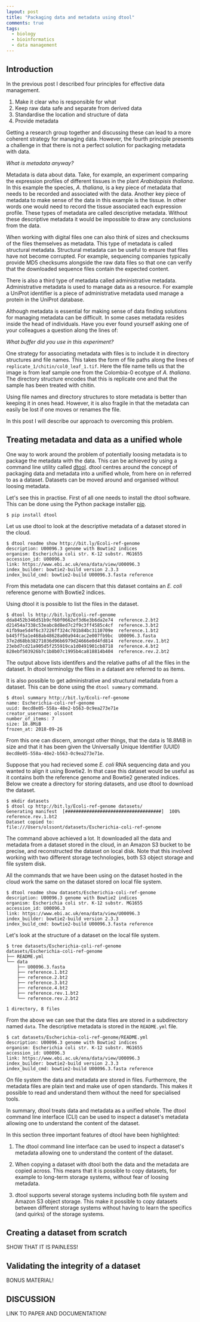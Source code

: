 ```yaml
---
layout: post
title: "Packaging data and metadata using dtool"
comments: true
tags:
  - biology
  - bioinformatics
  - data management
---
```


## Introduction

In the previous post I described four principles for effective data management.

1. Make it clear who is responsible for what
2. Keep raw data safe and separate from derived data
3. Standardise the location and structure of data
4. Provide metadata

Getting a research group together and discussing these can lead to a more
coherent strategy for managing data. However, the fourth principle presents a
challenge in that there is not a perfect solution for packaging metadata with
data.

*What is metadata anyway?*

Metadata is data about data. Take, for example, an experiment comparing the
expression profiles of different tissues in the plant *Arabidopisis thaliana*.
In this example the species, *A. thaliana*, is a key piece of metadata that needs
to be recorded and associated with the data.
Another key piece of metadata to make sense of the data in this example is the tissue.
In other words one would need to record the tissue associated each expression profile.
These types of metadata are called descriptive metadata. Without these
descriptive metadata it would be impossible to draw any conclusions from the
data.

When working with digital files one can also think of sizes and checksums
of the files themselves as metadata. This type of metadata is called structural
metadata. Structural metadata can be useful to ensure that files have not become corrupted.
For example, sequencing companies typically provide MD5 checksums alongside
the raw data files so that one can verify that the downloaded sequence files contain the
expected content.

There is also a third type of metadata called administrative metadata.
Administrative metadata is used to manage data as a resource. For example a
UniProt identifier is a piece of administrative metadata used manage a protein
in the UniProt database.

Although metadata is essential for making sense of data finding solutions for
managing metadata can be difficult. In some cases metadata resides
inside the head of individuals. Have you ever found yourself asking one of your
colleagues a question along the lines of:

*What buffer did you use in this experiment?*

One strategy for associating metadata with files is to include it in directory
structures and file names. This takes the form of file paths along the lines of
``replicate_1/chitin/col0_leaf_1.tif``. Here the file name tells us that the
image is from leaf sample one from the Colombia-0 ecotype of *A. thaliana*.
The directory structure encodes that this is replicate one and that the sample
has been treated with chitin.

Using file names and directory structures to store metadata is better than
keeping it in ones head. However, it is also fragile in that the metadata can
easily be lost if one moves or renames the file.

In this post I will describe our approach to overcoming this problem.


## Treating metadata and data as a unified whole

One way to work around the problem of potentially loosing metadata is to
package the metadata with the data. This can be achieved by using a command
line utility called [dtool](https://dtool.readthedocs.io).  dtool centres
around the concept of packaging data and metadata into a unified whole, from
here on in referred to as a dataset. Datasets can be moved around and organised
without loosing metadata.

Let's see this in practise. First of all one needs to install the dtool
software.  This can be done using the Python package installer
[pip](https://pip.pypa.io/en/stable/installing/).

```
$ pip install dtool
```

Let us use dtool to look at the descriptive metadata of a dataset stored
in the cloud.

```
$ dtool readme show http://bit.ly/Ecoli-ref-genome
description: U00096.3 genome with Bowtie2 indices
organism: Escherichia coli str. K-12 substr. MG1655
accession_id: U00096.3
link: https://www.ebi.ac.uk/ena/data/view/U00096.3
index_builder: bowtie2-build version 2.3.3
index_build_cmd: bowtie2-build U00096.3.fasta reference
```

From this metadata one can discern that this dataset contains an *E. coli*
reference genome with Bowtie2 indices.

Using dtool it is possible to list the files in the dataset.

```
$ dtool ls http://bit.ly/Ecoli-ref-genome
dda8452b346d51b9cf60f0662ef3d6e3b6da2e74  reference.2.bt2
d21454a7338c53eabc8d8ed7c2f9c3ff4585c4cf  reference.3.bt2
41fb9ae5d4f6c37226ff324c701b84bc3110709e  reference.1.bt2
b445ff5a1e468ab48628a00a944cac2e007fb9bc  U00096.3.fasta
37e2d68bb38271036d96b6979d24666e0d4fd814  reference.rev.1.bt2
23ebd7cd21a905d5f255919ca1d0491901cb8718  reference.4.bt2
828ebf503926b7c1b8b07c1995b4ca818814b404  reference.rev.2.bt2
```

The output above lists identifers and the relative paths of all the files in
the dataset. In dtool terminolgy the files in a dataset are referred to as
items.

It is also possible to get administrative and structural metadata from a dataset.
This can be done using the ``dtool summary`` command.

```
$ dtool summary http://bit.ly/Ecoli-ref-genome
name: Escherichia-coli-ref-genome
uuid: 8ecd8e05-558a-48e2-b563-0c9ea273e71e
creator_username: olssont
number_of_items: 7
size: 18.8MiB
frozen_at: 2018-09-26
```

From this one can discern, amongst other things, that the data is 18.8MiB in
size and that it has been given the Universally Unique Identifier (UUID)
``8ecd8e05-558a-48e2-b563-0c9ea273e71e``.

Suppose that you had recieved some *E. coli* RNA sequencing data and you wanted
to align it using Bowtie2. In that case
this dataset would be useful as it contains both the reference genome
and Bowtie2 generated indices. Below we create a directory
for storing datasets, and use dtool to download the dataset.

```
$ mkdir datasets
$ dtool cp http://bit.ly/Ecoli-ref-genome datasets/
Generating manifest  [####################################]  100%  reference.rev.1.bt2
Dataset copied to:
file:///Users/olssont/datasets/Escherichia-coli-ref-genome
```

The command above achieved a lot. It downloaded all the data and metadata from
a dataset stored in the cloud, in an Amazon S3 bucket to be precise, and
reconstructed the dataset on local disk. Note that this involved working with
two different storage technologies, both S3 object storage and file system disk.

All the commands that we have been using on the dataset hosted in the cloud
work the same on the dataset stored on local file system.

```
$ dtool readme show datasets/Escherichia-coli-ref-genome
description: U00096.3 genome with Bowtie2 indices
organism: Escherichia coli str. K-12 substr. MG1655
accession_id: U00096.3
link: https://www.ebi.ac.uk/ena/data/view/U00096.3
index_builder: bowtie2-build version 2.3.3
index_build_cmd: bowtie2-build U00096.3.fasta reference
```

Let's look at the structure of a dataset on the local file system.

```
$ tree datasets/Escherichia-coli-ref-genome
datasets/Escherichia-coli-ref-genome
├── README.yml
└── data
    ├── U00096.3.fasta
    ├── reference.1.bt2
    ├── reference.2.bt2
    ├── reference.3.bt2
    ├── reference.4.bt2
    ├── reference.rev.1.bt2
    └── reference.rev.2.bt2

1 directory, 8 files
```

From the above we can see that the data files are stored in a subdirectory
named ``data``.  The descriptive metadata is stored in the ``README.yml`` file.

```
$ cat datasets/Escherichia-coli-ref-genome/README.yml
description: U00096.3 genome with Bowtie2 indices
organism: Escherichia coli str. K-12 substr. MG1655
accession_id: U00096.3
link: https://www.ebi.ac.uk/ena/data/view/U00096.3
index_builder: bowtie2-build version 2.3.3
index_build_cmd: bowtie2-build U00096.3.fasta reference
```

On file system the data and metadata are stored in files. Furthermore, the
metadata files are plain text and make use of open standards. This makes it
possible to read and understand them without the need for specialised tools.

In summary, dtool treats data and metadata as a unified whole. The dtool
command  line interface (CLI) can be used to inspect a dataset's metadata allowing
one to understand the content of the dataset.


In this section three important features of dtool have been highlighted:

1. The dtool command line interface can be used to inspect a dataset's metadata
   allowing one to understand the content of the dataset.

2. When copying a dataset with dtool both the data and the metadata are copied
   across. This means that it is possible to copy datasets, for example to
   long-term storage systems, without fear of loosing metadata.

3. dtool supports several storage systems including both file system and Amazon
   S3 object storage. This make it possible to copy datasets between different
   storage systems without having to learn the specifics (and quirks) of the
   storage systems.

## Creating a dataset from scratch

SHOW THAT IT IS PAINLESS!

## Validating the integrity of a dataset

BONUS MATERIAL!

## DISCUSSION

LINK TO PAPER AND DOCUMENTATION!
